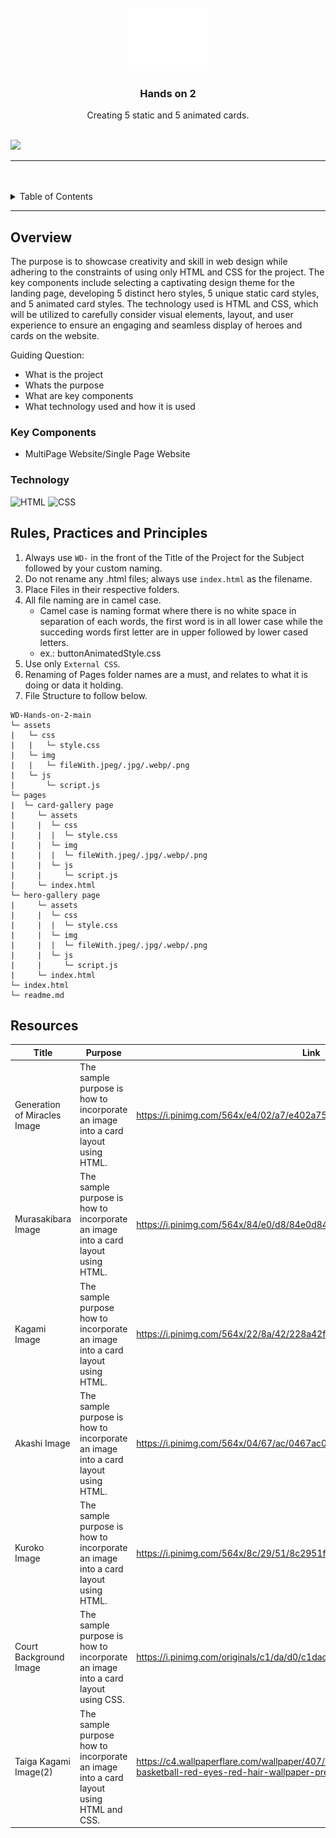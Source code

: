 <a name="readme-top">

<br/>

<br />
<div align="center">
  <a href="https://github.com/zyx-0314/">
  <!-- TODO: If you want to add logo or banner you can add it here -->
    <img src="./assets/img/nyebe_white.png" alt="Nyebe" width="130" height="100">
  </a>
<!-- TODO: Change Title to the name of the title of your Project -->
  <h3 align="center">Hands on 2</h3>
</div>
<!-- TODO: Make a short description -->
<div align="center">
  Creating 5 static and 5 animated cards.
</div>

<br />

<!-- TODO: Change the zyx-0314 into your github username  -->
<!-- TODO: Change the WD-Template-Project into the same name of your folder -->
![](https://visit-counter.vercel.app/counter.png?page=MatthewPogs/WD-Hands-on-2)

---

<br />
<br />

<!-- TODO: If you want to add more layers for your readme -->
<details>
  <summary>Table of Contents</summary>
  <ol>
    <li>
      <a href="#overview">Overview</a>
      <ol>
        <li>
          <a href="#key-components">Key Components</a>
        </li>
        <li>
          <a href="#technology">Technology</a>
        </li>
      </ol>
    </li>
    <li>
      <a href="#rule,-practices-and-principles">Rules, Practices and Principles</a>
    </li>
    <li>
      <a href="#resources">Resources</a>
    </li>
  </ol>
</details>

---

## Overview

<!-- TODO: To be changed -->
<!-- The following are just sample -->
The purpose is to showcase creativity and skill in web design while adhering to the constraints of using only HTML and CSS for the project. The key components include selecting a captivating design theme for the landing page, developing 5 distinct hero styles, 5 unique static card styles, and 5 animated card styles. The technology used is HTML and CSS, which will be utilized to carefully consider visual elements, layout, and user experience to ensure an engaging and seamless display of heroes and cards on the website.

Guiding Question:
- What is the project
- Whats the purpose
- What are key components
- What technology used and how it is used

### Key Components
<!-- TODO: List of Key Components -->
<!-- The following are just sample -->
- MultiPage Website/Single Page Website

### Technology
<!-- TODO: List of Technology Used -->
![HTML](https://img.shields.io/badge/HTML-E34F26?style=for-the-badge&logo=html5&logoColor=white)
![CSS](https://img.shields.io/badge/CSS-1572B6?style=for-the-badge&logo=css3&logoColor=white)

## Rules, Practices and Principles
1. Always use `WD-` in the front of the Title of the Project for the Subject followed by your custom naming.
2. Do not rename any .html files; always use `index.html` as the filename.
3. Place Files in their respective folders.
4. All file naming are in camel case.
   - Camel case is naming format where there is no white space in separation of each words, the first word is in all lower case while the succeding words first letter are in upper followed by lower cased letters.
   - ex.: buttonAnimatedStyle.css
5. Use only `External CSS`.
6. Renaming of Pages folder names are a must, and relates to what it is doing or data it holding.
7. File Structure to follow below.

```
WD-Hands-on-2-main
└─ assets
|   └─ css
|   |   └─ style.css
|   └─ img
|   |   └─ fileWith.jpeg/.jpg/.webp/.png
|   └─ js
|       └─ script.js
└─ pages
|  └─ card-gallery page
|     └─ assets
|     |  └─ css
|     |  |  └─ style.css
|     |  └─ img
|     |  |  └─ fileWith.jpeg/.jpg/.webp/.png
|     |  └─ js
|     |     └─ script.js
|     └─ index.html
└─ hero-gallery page
|     └─ assets
|     |  └─ css
|     |  |  └─ style.css
|     |  └─ img
|     |  |  └─ fileWith.jpeg/.jpg/.webp/.png
|     |  └─ js
|     |     └─ script.js
|     └─ index.html
└─ index.html
└─ readme.md
```

## Resources
<!-- TODO: Add References -->
| Title | Purpose | Link |
|-|-|-|
| Generation of Miracles Image | The sample purpose is how to incorporate an image into a card layout using HTML. | https://i.pinimg.com/564x/e4/02/a7/e402a751dade05a7ea69a901f0815e36.jpg |
| Murasakibara Image | The sample purpose is how to incorporate an image into a card layout using HTML. | https://i.pinimg.com/564x/84/e0/d8/84e0d84453263c021210da1dcdb77880.jpg |
| Kagami Image | The sample purpose how to incorporate an image into a card layout using HTML. | https://i.pinimg.com/564x/22/8a/42/228a42f0942a56135b3c6a3336a5d7c1.jpg |
| Akashi Image | The sample purpose is how to incorporate an image into a card layout using HTML. | https://i.pinimg.com/564x/04/67/ac/0467ac03fa1748d4ffc06ec4e686a349.jpg  |
| Kuroko Image | The sample purpose is how to incorporate an image into a card layout using HTML. | https://i.pinimg.com/564x/8c/29/51/8c2951fbb42c0eaf4fd02c182f6885b2.jpg |
| Court Background Image | The sample purpose is how to incorporate an image into a card layout using CSS. | https://i.pinimg.com/originals/c1/da/d0/c1dad0872bd4ea8d6719c04845f1dfea.jpg   |
| Taiga Kagami Image(2) | The sample purpose how to incorporate an image into a card layout using HTML and CSS. | https://c4.wallpaperflare.com/wallpaper/407/487/686/anime-kuroko-s-basketball-red-eyes-red-hair-wallpaper-preview.jpg  |


